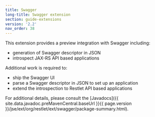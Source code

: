 ```yaml
---
title: Swagger
long-title: Swagger extension
section: guide-extensions
version: '2.2'
nav_order: 38
---
```

This extension provides a preview integration with Swagger including:

* generation of Swagger descriptor in JSON
* introspect JAX-RS API based applications

Additional work is required to:

* ship the Swagger UI
* parse a Swagger descriptor in JSON to set up an application
* extend the introspection to Restlet API based applications


For additional details, please consult the
[Javadocs]({{ site.data.javadoc.preMavenCentral.baseUrl }}{{ page.version }}/jse/ext/org/restlet/ext/swagger/package-summary.html).

